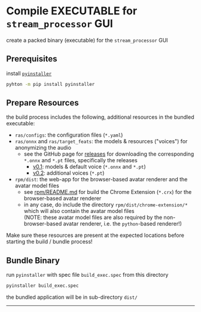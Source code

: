 # Compile EXECUTABLE for `stream_processor` GUI

create a packed binary (executable) for the `stream_processor` GUI

## Prerequisites

install [`pyinstaller`][1]

```bash
pyhton -m pip install pyinstaller
```

## Prepare Resources

the build process includes the following, additional resources in the bundled executable:

 * `ras/configs`: the configuration files (`*.yaml`)
 * `ras/onnx` and `ras/target_feats`: the models & resources ("voices") for anonymizing the audio
   * see the GitHub page for [releases][2] for downloading the corresponding `*.onnx` and `*.pt` files, 
     specifically the releases
     * [v0.1][3]: models & default voice (`*.onnx` and `*.pt`)
     * [v0.2][4]: additional voices (`*.pt`)
 * `rpm/dist`: the web-app for the browser-based avatar renderer and the avatar model files
   * see [rpm/README.md][5] for build the Chrome Extension (`*.crx`) for the browser-based avatar renderer
   * in any case, do include the directory `rpm/dist/chrome-extension/*` which will also contain the avatar model files  
     (NOTE: these avatar model files are also required by the non-browser-based avatar renderer, i.e. the `python`-based renderer!)


Make sure these resources are present at the expected locations before starting the build / bundle process!

## Bundle Binary

run `pyinstaller` with spec file `build_exec.spec` from this directory

```bash
pyinstaller build_exec.spec
```

the bundled application will be in sub-directory `dist/`


------

[1]: https://pyinstaller.org/en/stable/
[2]: https://github.com/carlosfranzreb/stream_processing/releases
[3]: https://github.com/carlosfranzreb/stream_processing/releases/tag/v0.1
[4]: https://github.com/carlosfranzreb/stream_processing/releases/tag/v0.2
[5]: ../rpm/README.md
